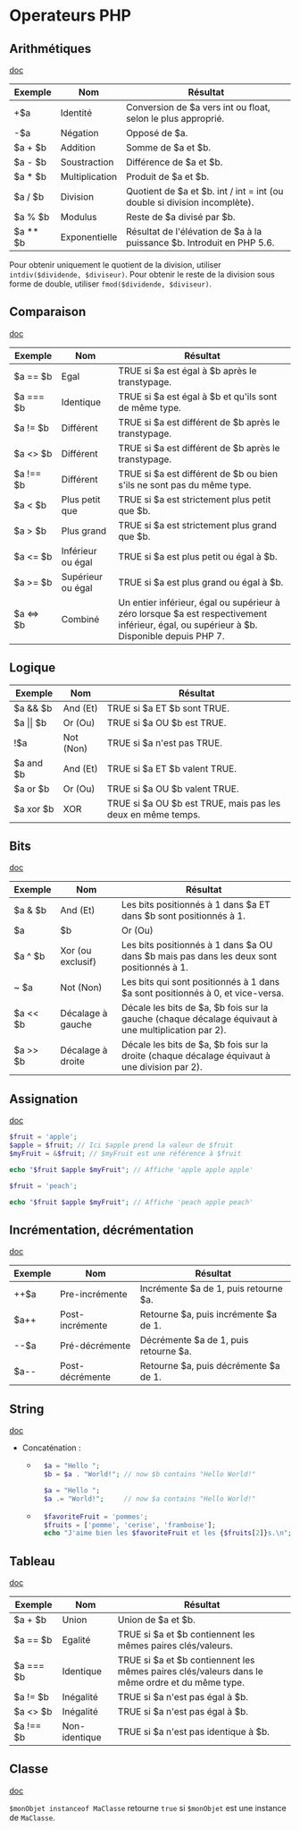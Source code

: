 # Operateurs PHP

## Arithmétiques

[doc](https://www.php.net/manual/fr/language.operators.arithmetic.php)

Exemple  | Nom            | Résultat
---------|----------------|---------
+$a      | Identité       | Conversion de $a vers int ou float, selon le plus approprié.
-$a      | Négation       | Opposé de $a.
$a + $b  | Addition       | Somme de $a et $b.
$a - $b  | Soustraction   | Différence de $a et $b.
$a * $b  | Multiplication | Produit de $a et $b.
$a / $b  | Division       | Quotient de $a et $b. int / int = int (ou double si division incomplète).
$a % $b  | Modulus        | Reste de $a divisé par $b.
$a ** $b | Exponentielle  | Résultat de l'élévation de $a à la puissance $b. Introduit en PHP 5.6.

Pour obtenir uniquement le quotient de la division, utiliser `intdiv($dividende, $diviseur)`.
Pour obtenir le reste de la division sous forme de double, utiliser `fmod($dividende, $diviseur)`.

## Comparaison

[doc](https://www.php.net/manual/fr/language.operators.comparison.php)

Exemple   | Nom               | Résultat
----------|-------------------|---------
$a == $b  | Egal              | TRUE si $a est égal à $b après le transtypage.
$a === $b | Identique         | TRUE si $a est égal à $b et qu'ils sont de même type.
$a != $b  | Différent         | TRUE si $a est différent de $b après le transtypage.
$a <> $b  | Différent         | TRUE si $a est différent de $b après le transtypage.
$a !== $b | Différent         | TRUE si $a est différent de $b ou bien s'ils ne sont pas du même type.
$a < $b   | Plus petit que    | TRUE si $a est strictement plus petit que $b.
$a > $b   | Plus grand        | TRUE si $a est strictement plus grand que $b.
$a <= $b  | Inférieur ou égal | TRUE si $a est plus petit ou égal à $b.
$a >= $b  | Supérieur ou égal | TRUE si $a est plus grand ou égal à $b.
$a <=> $b | Combiné           | Un entier inférieur, égal ou supérieur à zéro lorsque $a est respectivement inférieur, égal, ou supérieur à $b. Disponible depuis PHP 7.

## Logique

Exemple     | Nom         | Résultat
------------|-------------|---------
$a && $b    | And (Et)    | TRUE si $a ET $b sont TRUE.
$a \|\| $b  |	Or (Ou)   |	TRUE si $a OU $b est TRUE.
!$a         | Not (Non)   | TRUE si $a n'est pas TRUE.
$a and $b   | And (Et)    | TRUE si $a ET $b valent TRUE.
$a or $b    | Or (Ou)     | TRUE si $a OU $b valent TRUE.
$a xor $b   | XOR         | TRUE si $a OU $b est TRUE, mais pas les deux en même temps.

## Bits

[doc](https://www.php.net/manual/fr/language.operators.bitwise.php)

Exemple     | Nom      | Résultat
------------|----------|---------
$a & $b     | And (Et) | Les bits positionnés à 1 dans $a ET dans $b sont positionnés à 1.
$a | $b     |	Or (Ou)             |	Les bits positionnés à 1 dans $a OU $b sont positionnés à 1.
$a ^ $b     |	Xor (ou exclusif)   |	Les bits positionnés à 1 dans $a OU dans $b mais pas dans les deux sont positionnés à 1.
~ $a        |	Not (Non)           |	Les bits qui sont positionnés à 1 dans $a sont positionnés à 0, et vice-versa.
$a << $b    |	Décalage à gauche   |	Décale les bits de $a, $b fois sur la gauche (chaque décalage équivaut à une multiplication par 2).
$a >> $b    |	Décalage à droite   |	Décale les bits de $a, $b fois sur la droite (chaque décalage équivaut à une division par 2). 

## Assignation

[doc](https://www.php.net/manual/fr/language.operators.assignment.php)

```php
$fruit = 'apple';
$apple = $fruit; // Ici $apple prend la valeur de $fruit
$myFruit = &$fruit; // $myFruit est une référence à $fruit

echo "$fruit $apple $myFruit"; // Affiche 'apple apple apple'

$fruit = 'peach';

echo "$fruit $apple $myFruit"; // Affiche 'peach apple peach'
```

## Incrémentation, décrémentation

[doc](https://www.php.net/manual/fr/language.operators.increment.php)

Exemple | Nom             | Résultat
--------|-----------------|--------------------------------------
++$a    | Pre-incrémente  | Incrémente $a de 1, puis retourne $a.
$a++    | Post-incrémente | Retourne $a, puis incrémente $a de 1.
--$a    | Pré-décrémente  | Décrémente $a de 1, puis retourne $a.
$a--    | Post-décrémente | Retourne $a, puis décrémente $a de 1.

## String

[doc](https://www.php.net/manual/fr/language.operators.string.php)

* Concaténation :
    * ```php
        $a = "Hello ";
        $b = $a . "World!"; // now $b contains "Hello World!"

        $a = "Hello ";
        $a .= "World!";     // now $a contains "Hello World!"
        ```
    * ```php
        $favoriteFruit = 'pommes';
        $fruits = ['pomme', 'cerise', 'framboise'];
        echo "J'aime bien les $favoriteFruit et les {$fruits[2]}s.\n";
        ```

## Tableau

[doc](https://www.php.net/manual/fr/language.operators.array.php)

Exemple   | Nom           | Résultat
----------|---------------|-----------------------------------------------------------------------------------------------
$a + $b   | Union         | Union de $a et $b.
$a == $b  | Egalité       | TRUE si $a et $b contiennent les mêmes paires clés/valeurs.
$a === $b | Identique     | TRUE si $a et $b contiennent les mêmes paires clés/valeurs dans le même ordre et du même type.
$a != $b  | Inégalité     | TRUE si $a n'est pas égal à $b.
$a <> $b  | Inégalité     | TRUE si $a n'est pas égal à $b.
$a !== $b | Non-identique | TRUE si $a n'est pas identique à $b.

## Classe

[doc](https://www.php.net/manual/fr/language.operators.type.php)

`$monObjet instanceof MaClasse` retourne `true` si `$monObjet` est une instance de `MaClasse`.